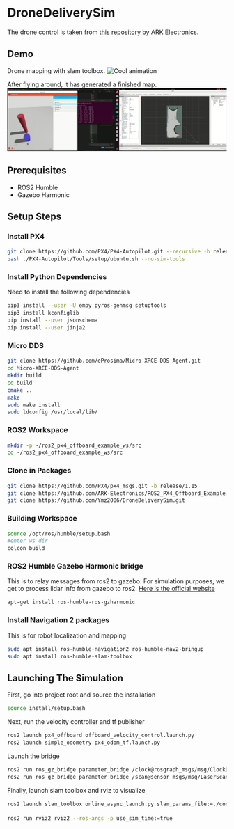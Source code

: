 # DroneDeliverySim

The drone control is taken from [this repository](https://github.com/ARK-Electronics/ROS2_PX4_Offboard_Example?tab=readme-ov-file) by ARK Electronics.


## Demo

Drone mapping with slam toolbox. 
<img src="demogif.gif" width="700" alt="Cool animation" />


After flying around, it has generated a finished map.  
<img src="mapped.png" width="700" alt="Cool animation" />

## Prerequisites
- ROS2 Humble
- Gazebo Harmonic 


## Setup Steps

### Install PX4


```bash
git clone https://github.com/PX4/PX4-Autopilot.git --recursive -b release/1.15
bash ./PX4-Autopilot/Tools/setup/ubuntu.sh --no-sim-tools
```

### Install Python Dependencies
Need to install the following dependencies
```bash
pip3 install --user -U empy pyros-genmsg setuptools
pip3 install kconfiglib
pip install --user jsonschema
pip install --user jinja2

```
### Micro DDS
```bash
git clone https://github.com/eProsima/Micro-XRCE-DDS-Agent.git
cd Micro-XRCE-DDS-Agent
mkdir build
cd build
cmake ..
make
sudo make install
sudo ldconfig /usr/local/lib/
```

### ROS2 Workspace 

```bash
mkdir -p ~/ros2_px4_offboard_example_ws/src
cd ~/ros2_px4_offboard_example_ws/src
```

### Clone in Packages
```bash
git clone https://github.com/PX4/px4_msgs.git -b release/1.15
git clone https://github.com/ARK-Electronics/ROS2_PX4_Offboard_Example.git
git clone https://github.com/Ymz2006/DroneDeliverySim.git
```

### Building Workspace

```bash
source /opt/ros/humble/setup.bash
#enter ws dir
colcon build
```

### ROS2 Humble Gazebo Harmonic bridge

This is to relay messages from ros2 to gazebo. For simulation purposes, we get to process lidar info from gazebo to ros2. 
[Here is the official website ](https://gazebosim.org/docs/latest/ros_installation/)

```bash
apt-get install ros-humble-ros-gzharmonic
```

### Install Navigation 2 packages

This is for robot localization and mapping

```bash
sudo apt install ros-humble-navigation2 ros-humble-nav2-bringup
sudo apt install ros-humble-slam-toolbox
```

## Launching The Simulation

First, go into project root and source the installation

```bash
source install/setup.bash
```

Next, run the velocity controller and tf publisher
```bash
ros2 launch px4_offboard offboard_velocity_control.launch.py 
ros2 launch simple_odometry px4_odom_tf.launch.py 
```

Launch the bridge
```bash
ros2 run ros_gz_bridge parameter_bridge /clock@rosgraph_msgs/msg/Clock[gz.msgs.Clock
ros2 run ros_gz_bridge parameter_bridge /scan@sensor_msgs/msg/LaserScan@gz.msgs.LaserScan
```

Finally, launch slam toolbox and rviz to visualize
```bash
ros2 launch slam_toolbox online_async_launch.py slam_params_file:=./config/mapper_params_online_async.yaml

ros2 run rviz2 rviz2 --ros-args -p use_sim_time:=true
```
